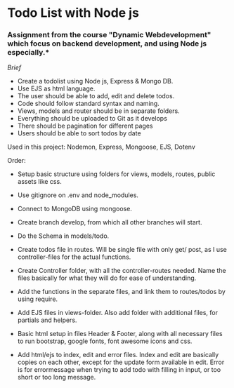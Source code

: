 # Todo List with Node js

### Assignment from the course "Dynamic Webdevelopment" which focus on backend development, and using Node js especially.*

*Brief* 

* Create a todolist using Node js, Express & Mongo DB.
* Use EJS as html language.
* The user should be able to add, edit and delete todos. 
* Code should follow standard syntax and naming.
* Views, models and router should be in separate folders. 
* Everything should be uploaded to Git as it develops
* There should be pagination for different pages
* Users should be able to sort todos by date

Used in this project: Nodemon, Express, Mongoose, EJS, Dotenv

Order:
- Setup basic structure using folders for views, models, routes, public assets like css. 
- Use gitignore on .env and node_modules. 
- Connect to MongoDB using mongoose. 
- Create branch develop, from which all other branches will start. 

- Do the Schema in models/todo. 
- Create todos file in routes. Will be single file with only get/  post, as I use controller-files for the actual functions. 

- Create Controller folder, with all the controller-routes needed. Name the files basically for what they will do for ease of understanding. 

- Add the functions in the separate files, and link them to routes/todos by using require. 

- Add EJS files in views-folder. Also add folder with additional files, for partials and helpers. 

- Basic html setup in files Header & Footer, along with all necessary files to run bootstrap, google fonts, font awesome icons and css. 

- Add html/ejs to index, edit and error files. Index and edit are basically copies on each other, except for the update form available in edit. Error is for errormessage when trying to add todo with filling in input, or too short or too long message. 